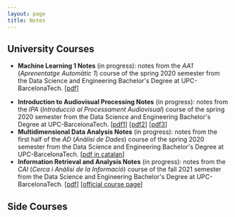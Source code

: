 ```yaml
---
layout: page
title: Notes
---
```


## University Courses
- **Machine Learning 1 Notes** (in progress): notes from the *AA1* (*Aprenentatge Automàtic 1*) course of the spring 2020 semester from the Data Science and Engineering Bachelor's Degree at UPC-BarcelonaTech. [[pdf](/files/ML1.pdf)]
<!--- - **Machine Learning 2 Notes** (in progress): notes from the *AA2* (*Aprenentatge Automàtic 2*) course of the fall 2021 semester from the Data Science and Engineering Bachelor's Degree at UPC-BarcelonaTech. --->
<!--- - **Algorithmics and Programming 2 Notes** (in progress): notes from the *AP2* (*Algorísmia i Programació 2*) course of the spring 2021 semester from the Data Science and Engineering Bachelor's Degree at UPC-BarcelonaTech. [[pdf](/files/ML1.pdf)] --->
- **Introduction to Audiovisual Processing Notes** (in progress): notes from the *IPA* (*Introducció al Processament Audiovisual*) course of the spring 2020 semester from the Data Science and Engineering Bachelor's Degree at UPC-BarcelonaTech. [[pdf1](/files/IPA1.pdf)] [[pdf2](/files/IPA2.pdf)] [[pdf3](/files/IPA3.pdf)]
- **Multidimensional Data Analysis Notes** (in progress): notes from the first half of the *AD* (*Anàlisi de Dades*) course of the spring 2020 semester from the Data Science and Engineering Bachelor's Degree at UPC-BarcelonaTech. [[pdf in catalan](/files/AD.pdf)]
- **Information Retrieval and Analysis Notes** (in progress): notes from the *CAI* (*Cerca i Anàlisi de la Informació*) course of the fall 2021 semester from the Data Science and Engineering Bachelor's Degree at UPC-BarcelonaTech. [[pdf](/files/CAI.pdf)] [[official course page](https://www.cs.upc.edu/~marias/cai.html)]

## Side Courses